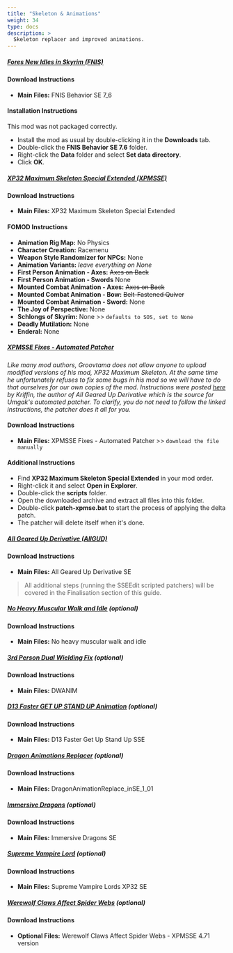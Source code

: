 ```yaml
---
title: "Skeleton & Animations"
weight: 34
type: docs
description: >
  Skeleton replacer and improved animations.
---
```


##### [Fores New Idles in Skyrim (FNIS)](https://www.nexusmods.com/skyrimspecialedition/mods/3038?tab=files)

#### Download Instructions

* **Main Files:** FNIS Behavior SE 7_6

#### Installation Instructions

This mod was not packaged correctly.

* Install the mod as usual by double-clicking it in the **Downloads** tab.
* Double-click the **FNIS Behavior SE 7.6** folder.
* Right-click the **Data** folder and select **Set data directory**.
* Click **OK**.

##### [XP32 Maximum Skeleton Special Extended (XPMSSE)](https://www.nexusmods.com/skyrimspecialedition/mods/1988?tab=files)

#### Download Instructions

* **Main Files:** XP32 Maximum Skeleton Special Extended

#### FOMOD Instructions

* **Animation Rig Map:** No Physics
* **Character Creation:** Racemenu
* **Weapon Style Randomizer for NPCs:** None
* **Animation Variants:** *leave everything on None*
* **First Person Animation - Axes:** ~~Axes on Back~~
* **First Person Animation - Swords** None
* **Mounted Combat Animation - Axes:** ~~Axes on Back~~
* **Mounted Combat Animation - Bow:** ~~Belt-Fastened Quiver~~
* **Mounted Combat Animation - Sword:** None
* **The Joy of Perspective:** None
* **Schlongs of Skyrim:** None >> `defaults to SOS, set to None`
* **Deadly Mutilation:** None
* **Enderal:** None

##### [XPMSSE Fixes - Automated Patcher](https://www.nexusmods.com/skyrimspecialedition/mods/26092?tab=files)

*Like many mod authors, Groovtama does not allow anyone to upload modified versions of his mod, XP32 Maximum Skeleton. At the same time he unfortunately refuses to fix some bugs in his mod so we will have to do that ourselves for our own copies of the mod. Instructions were posted [here](https://www.nexusmods.com/skyrim/articles/52373) by Kriffin, the author of All Geared Up Derivative which is the source for Umgak's automated patcher. To clarify, you do not need to follow the linked instructions, the patcher does it all for you.*

#### Download Instructions

- **Main Files:** XPMSSE Fixes - Automated Patcher >> `download the file manually`

#### Additional Instructions

- Find **XP32 Maximum Skeleton Special Extended** in your mod order.
- Right-click it and select **Open in Explorer**.
- Double-click the **scripts** folder.
- Open the downloaded archive and extract all files into this folder.
- Double-click **patch-xpmse.bat** to start the process of applying the delta patch.
- The patcher will delete itself when it's done.

##### [All Geared Up Derivative (AllGUD)](https://www.nexusmods.com/skyrimspecialedition/mods/28833?tab=files)

#### Download Instructions

* **Main Files:** All Geared Up Derivative SE

> All additional steps (running the SSEEdit scripted patchers) will be covered in the Finalisation section of this guide.

##### [No Heavy Muscular Walk and Idle](https://www.nexusmods.com/skyrimspecialedition/mods/4746?tab=files) (optional)

#### Download Instructions

* **Main Files:** No heavy muscular walk and idle

##### [3rd Person Dual Wielding Fix](https://www.nexusmods.com/skyrimspecialedition/mods/2425?tab=files) (optional)

#### Download Instructions

* **Main Files:** DWANIM

##### [D13 Faster GET UP STAND UP Animation](https://www.nexusmods.com/skyrimspecialedition/mods/5890?tab=files) (optional)

#### Download Instructions

* **Main Files:** D13 Faster Get Up Stand Up SSE

##### [Dragon Animations Replacer](https://www.nexusmods.com/skyrimspecialedition/mods/2163?tab=files) (optional)

#### Download Instructions

* **Main Files:** DragonAnimationReplace_inSE_1_01

##### [Immersive Dragons](https://www.nexusmods.com/skyrimspecialedition/mods/18957?tab=files) (optional)

#### Download Instructions

* **Main Files:** Immersive Dragons SE

##### [Supreme Vampire Lord](https://www.nexusmods.com/skyrimspecialedition/mods/19706?tab=files) (optional)

#### Download Instructions

* **Main Files:** Supreme Vampire Lords XP32 SE

##### [Werewolf Claws Affect Spider Webs](https://www.nexusmods.com/skyrimspecialedition/mods/11431?tab=files) (optional)

#### Download Instructions

* **Optional Files:** Werewolf Claws Affect Spider Webs - XPMSSE 4.71 version